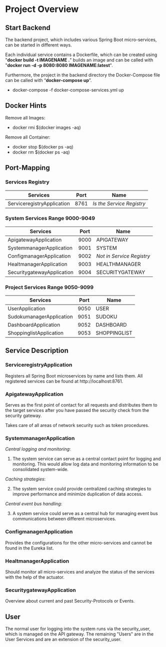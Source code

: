 # Project Overview

## Start Backend

The backend project, which includes various Spring Boot micro-services, can be started in different ways.

Each individual service contains a Dockerfile, which can be created using "**docker build -t IMAGENAME .**" builds an
image and can be called with "**docker run -d -p 8080:8080 IMAGENAME:latest**".

Furthermore, the project in the backend directory the Docker-Compose file can be called with “**docker-compose up**”.

- docker-compose -f docker-compose-services.yml up

## Docker Hints

Remove all Images:
- docker rmi $(docker images -aq)

Remove all Container:
- docker stop $(docker ps -aq)
- docker rm $(docker ps -aq)

## Port-Mapping

### Services Registry

| Services                    | Port | Name                     |
|-----------------------------|------|--------------------------|
| ServiceregistryApplication  | 8761 |*Is the Service Registry* | 

### System Services Range 9000-9049

| Services                       | Port | Name                      |
|--------------------------------|------|---------------------------|
| ApigatewayApplication          | 9000 | APIGATEWAY                |
| SystemmanagerApplication       | 9001 | SYSTEM                    |
| ConfigmanagerApplication       | 9002 | *Not in Service Registry* |
| HealtmanagerApplication        | 9003 | HEALTHMANAGER             |
| SecuritygatewayApplication     | 9004 | SECURITYGATEWAY           |

### Project Services Range 9050-9099

| Services                | Port | Name          |
|-------------------------|------|---------------|
| UserApplication         | 9050 | USER          |
| SudokumanagerApplication| 9051 | SUDOKU        |
| DashboardApplication    | 9052 | DASHBOARD     |
| ShoppinglistApplication | 9053 | SHOPPINGLIST  |

## Service Description

### ServiceregistryApplication

Registers all Spring Boot microservices by name and lists them. All registered services can be found
at http://localhost:8761.

### ApigatewayApplication

Serves as the first point of contact for all requests and distributes them to the target services after you have passed
the security check from the security gateway.

Takes care of all areas of network security such as token procedures.

### SystemmanagerApplication

*Central logging and monitoring*:

1) The system service can serve as a central contact point for logging and monitoring. This would allow log data and
   monitoring information to be consolidated system-wide.

*Caching strategies*:

2) The system service could provide centralized caching strategies to improve performance and minimize duplication of
   data access.

*Central event bus handling*:

3) A system service could serve as a central hub for managing event bus communications between different microservices.

### ConfigmanagerApplication

Provides the configurations for the other micro-services and cannot be found in the Eureka list.

### HealtmanagerApplication

Should monitor all micro-services and analyze the status of the services with the help of the actuator.

### SecuritygatewayApplication

Overview about current and past Security-Protocols or Events.

## User

The normal user for logging into the system runs via the security_user, which is managed on the API gateway. The
remaining "Users" are in the User Services and are an extension of the security_user.
